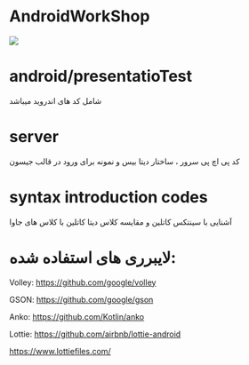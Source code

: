# AndroidWorkShop
![](https://developer.android.com/static/images/kotlin/hero.svg)



# android/presentatioTest
شامل کد های اندروید میباشد 

# server
کد پی اچ پی سرور ، ساختار دیتا بیس و نمونه برای ورود در قالب جیسون

# syntax introduction codes
آشنایی با سینتکس کاتلین و مقایسه کلاس دیتا کاتلین با کلاس های جاوا


# لایبرری های استفاده شده:
Volley:
https://github.com/google/volley

GSON:
https://github.com/google/gson

Anko:
https://github.com/Kotlin/anko

Lottie:
https://github.com/airbnb/lottie-android

https://www.lottiefiles.com/
